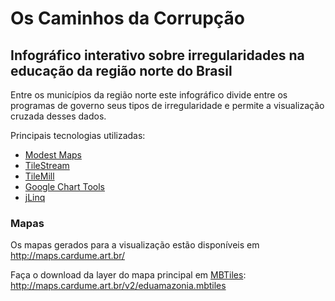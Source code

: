Os Caminhos da Corrupção
========================

Infográfico interativo sobre irregularidades na educação da região norte do Brasil
----------------------------------------------------------------------------------

Entre os municípios da região norte este infográfico divide entre os programas de governo seus tipos de irregularidade e permite a visualização cruzada desses dados.

Principais tecnologias utilizadas:
 * [Modest Maps](http://modestmaps.com/)
 * [TileStream](https://github.com/mapbox/tilestream)
 * [TileMill](https://github.com/mapbox/tilemill)
 * [Google Chart Tools](https://developers.google.com/chart/)
 * [jLinq](http://hugoware.net/Projects/jlinq)

### Mapas

Os mapas gerados para a visualização estão disponíveis em http://maps.cardume.art.br/

Faça o download da layer do mapa principal em [MBTiles](http://mapbox.com/developers/mbtiles/): http://maps.cardume.art.br/v2/eduamazonia.mbtiles 
